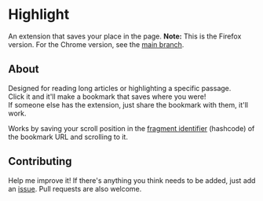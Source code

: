 # Highlight
An extension that saves your place in the page.
**Note:** This is the Firefox version. For the Chrome version, see the [main branch](https://github.com/barhatsor/highlight/tree/main).

## About
Designed for reading long articles or highlighting a specific passage.  
Click it and it'll make a bookmark that saves where you were!  
If someone else has the extension, just share the bookmark with them, it'll work.

Works by saving your scroll position in the [fragment identifier](https://en.wikipedia.org/wiki/URI_fragment) (hashcode) of the bookmark URL and scrolling to it.

## Contributing
Help me improve it! If there's anything you think needs to be added, just add an [issue](https://github.com/barhatsor/highlight/issues/new). Pull requests are also welcome.
